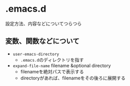 # .emacs.d

設定方法、内容などについてつらつら

## 変数、関数などについて

- `user-emacs-directory`
  - `.emacs.d`のディレクトリを指す
- `expand-file-name` filename &optional directory
  - filenameを絶対パスで表示する
  - directoryがあれば、filenameをその後ろに展開する
